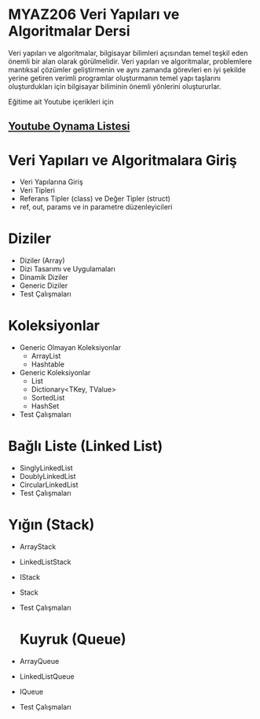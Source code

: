 # MYAZ206 Veri Yapıları ve Algoritmalar Dersi
Veri yapıları ve algoritmalar, bilgisayar bilimleri açısından temel teşkil eden önemli bir alan olarak görülmelidir. Veri yapıları ve algoritmalar, problemlere mantıksal çözümler geliştirmenin ve aynı zamanda görevleri en iyi şekilde yerine getiren verimli programlar oluşturmanın temel yapı taşlarını oluşturdukları için bilgisayar biliminin önemli yönlerini oluştururlar.

Eğitime ait Youtube içerikleri için 

## [Youtube Oynama Listesi](https://www.youtube.com/watch?v=8HgTKh-ik30&list=PLK37qYAhi0EfUz9ztgca3sJYn68FIxWxk)

# Veri Yapıları ve Algoritmalara Giriş
- Veri Yapılarına Giriş
- Veri Tipleri
- Referans Tipler (class) ve Değer Tipler (struct)
- ref, out, params ve in parametre düzenleyicileri 

# Diziler
- Diziler (Array)
- Dizi Tasarımı ve Uygulamaları
- Dinamik Diziler 
- Generic Diziler
- Test Çalışmaları

# Koleksiyonlar
- Generic Olmayan Koleksiyonlar
  - ArrayList
  - Hashtable
- Generic Koleksiyonlar
  - List<T>
  - Dictionary<TKey, TValue>
  - SortedList
  - HashSet
- Test Çalışmaları

# Bağlı Liste (Linked List)
- SinglyLinkedList
- DoublyLinkedList
- CircularLinkedList
- Test Çalışmaları

# Yığın (Stack)
- ArrayStack
- LinkedListStack
- IStack
- Stack
- Test Çalışmaları
  
  # Kuyruk (Queue)
- ArrayQueue
- LinkedListQueue
- IQueue
- Test Çalışmaları
